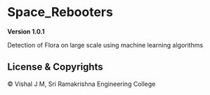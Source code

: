 # Space_Rebooters

**Version 1.0.1**

Detection of Flora on large scale using machine learning algorithms

## License & Copyrights
© Vishal J M, Sri Ramakrishna Engineering College

